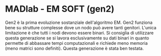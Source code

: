 # MADlab - EM SOFT (gen2)

Gen2 è la prima evoluzione sostanziale dell'algoritmo EM. Gen2 funziona bene su strutture complesse dove un nodo può avere tanti genitori. L'unica limitazione è che tutti i nodi devono essere binari.
Si consiglia di utilizzare questa generazione se si lavora esclusivamente su dati binari in quanto permette di abbassare tempi computazionali e richiede meno memoria (meno matrici sono definiti). Questa generazione è stata ben testata.
